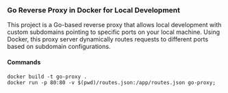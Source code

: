 ### Go Reverse Proxy in Docker for Local Development

This project is a Go-based reverse proxy that allows local development with custom subdomains pointing to specific ports on your local machine. Using Docker, this proxy server dynamically routes requests to different ports based on subdomain configurations.

#### Commands
```
docker build -t go-proxy .
docker run -p 80:80 -v $(pwd)/routes.json:/app/routes.json go-proxy;
```
